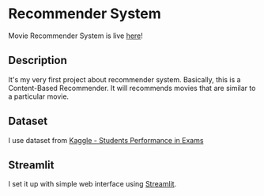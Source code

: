 # Recommender System
Movie Recommender System is live [here](https://tmdb-movie-recommendations.herokuapp.com/)!

## Description
It's my very first project about recommender system. Basically, this is a Content-Based Recommender. It will recommends movies that are similar to a particular movie.

## Dataset
I use dataset from [Kaggle - Students Performance in Exams](https://www.kaggle.com/datasets/spscientist/students-performance-in-exams)

## Streamlit
I set it up with simple web interface using [Streamlit](https://www.streamlit.io/).
